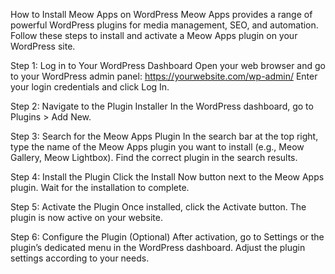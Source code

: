 How to Install Meow Apps on WordPress
Meow Apps provides a range of powerful WordPress plugins for media management, SEO, and automation. Follow these steps to install and activate a Meow Apps plugin on your WordPress site.

Step 1: Log in to Your WordPress Dashboard
Open your web browser and go to your WordPress admin panel:
https://yourwebsite.com/wp-admin/
Enter your login credentials and click Log In.

Step 2: Navigate to the Plugin Installer
In the WordPress dashboard, go to Plugins > Add New.

Step 3: Search for the Meow Apps Plugin
In the search bar at the top right, type the name of the Meow Apps plugin you want to install (e.g., Meow Gallery, Meow Lightbox).
Find the correct plugin in the search results.

Step 4: Install the Plugin
Click the Install Now button next to the Meow Apps plugin.
Wait for the installation to complete.

Step 5: Activate the Plugin
Once installed, click the Activate button.
The plugin is now active on your website.

Step 6: Configure the Plugin (Optional)
After activation, go to Settings or the plugin’s dedicated menu in the WordPress dashboard.
Adjust the plugin settings according to your needs.
